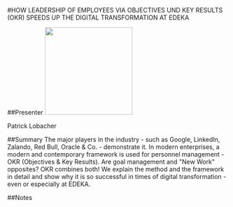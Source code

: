 #HOW LEADERSHIP OF EMPLOYEES VIA OBJECTIVES UND KEY RESULTS (OKR) SPEEDS UP THE DIGITAL TRANSFORMATION AT EDEKA

##Presenter
<img src="https://t3con.eu/fileadmin/user_upload/Speakers/patricklobacher_397.jpg" width="200">

Patrick Lobacher


##Summary
The major players in the industry - such as Google, LinkedIn, Zalando, Red Bull, Oracle & Co. - demonstrate it. In modern enterprises, a modern and contemporary framework is used for personnel management - OKR (Objectives & Key Results). Are goal management and "New Work" opposites? OKR combines both! We explain the method and the framework in detail and show why it is so successful in times of digital transformation - even or especially at EDEKA.

##Notes
